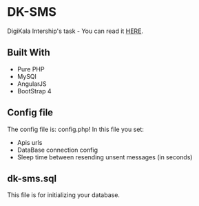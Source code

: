 # DK-SMS
DigiKala Intership's task - You can read it [HERE](https://drive.google.com/file/d/1Su7dvXMlsN6uAevTCeXwBeSP4q8AHf40/view).
## Built With
* Pure PHP
* MySQl
* AngularJS
* BootStrap 4
## Config file
The config file is: config.php!
In this file you set:
* Apis urls
* DataBase connection config
* Sleep time between resending unsent messages (in seconds)
## dk-sms.sql
This file is for initializing your database.
